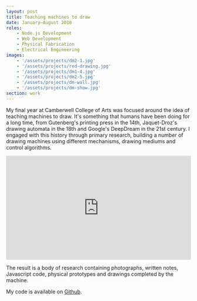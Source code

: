 ```yaml
---
layout: post
title: Teaching machines to draw
date: January—August 2018
roles:
    - Node.js Development
    - Web Development
    - Physical Fabrication
    - Electrical Engineering
images:
    - '/assets/projects/dm2-1.jpg'
    - '/assets/projects/red-drawing.jpg'
    - '/assets/projects/dm1-4.jpg'
    - '/assets/projects/dm2-5.jpg'
    - '/assets/projects/dm-wall.jpg'
    - '/assets/projects/dm-show.jpg'
section: work
---
```


My final year at Camberwell College of Arts was focused around the idea of teaching machines to draw. It's something that humans have been doing for a long time, from Gutenberg's printing press in the 14th, Jaquet-Droz's drawing automata in the 18th and Google's DeepDream in the 21st century. I engaged with this history through primary research, building a number of drawing machines using different mechanisms, drawing mediums and control algorithms.


<div style="padding:56.25% 0 0 0;position:relative;"><iframe src="https://player.vimeo.com/video/271333952?color=ffffff&title=0&byline=0&portrait=0" style="position:absolute;top:0;left:0;width:100%;height:100%;" frameborder="0" webkitallowfullscreen mozallowfullscreen allowfullscreen></iframe></div><script src="https://player.vimeo.com/api/player.js"></script>

The result is a body of research containing photographs, written notes, Javascript code, physical prototypes and drawings completed by the machine.

My code is available on [Github](https://github.com/awesomephant).